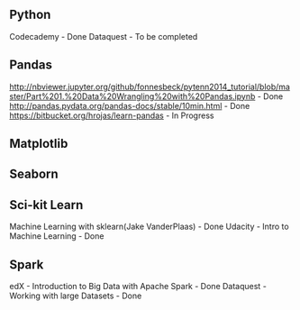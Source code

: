 
Python
--------------------

Codecademy - Done
Dataquest - To be completed

Pandas
-------------------

http://nbviewer.jupyter.org/github/fonnesbeck/pytenn2014_tutorial/blob/master/Part%201.%20Data%20Wrangling%20with%20Pandas.ipynb - Done
http://pandas.pydata.org/pandas-docs/stable/10min.html - Done
https://bitbucket.org/hrojas/learn-pandas - In Progress

Matplotlib
-----------------------


Seaborn
--------------------


Sci-kit Learn
------------------------

Machine Learning with sklearn(Jake VanderPlaas) - Done
Udacity - Intro to Machine Learning - Done

Spark
---------------------------

edX - Introduction to Big Data with Apache Spark - Done
Dataquest - Working with large Datasets - Done
